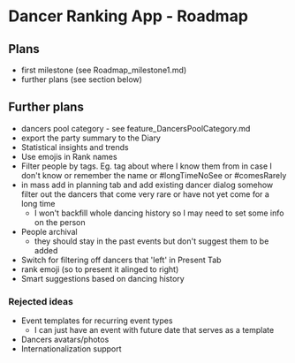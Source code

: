 # Dancer Ranking App - Roadmap

## Plans
- first milestone (see Roadmap_milestone1.md)
- further plans (see section below)

## Further plans
- dancers pool category - see feature_DancersPoolCategory.md
- export the party summary to the Diary
- Statistical insights and trends
- Use emojis in Rank names
- Filter people by tags. Eg. tag about where I know them from in case I don't know or remember the name or #longTimeNoSee or #comesRarely
- in mass add in planning tab and add existing dancer dialog somehow filter out the dancers that come very rare or have not yet come for a long time
  - I won't backfill whole dancing history so I may need to set some info on the person
- People archival
  - they should stay in the past events but don't suggest them to be added
- Switch for filtering off dancers that 'left' in Present Tab
- rank emoji (so to present it alinged to right)
- Smart suggestions based on dancing history

### Rejected ideas
- Event templates for recurring event types
  - I can just have an event with future date that serves as a template
- Dancers avatars/photos
- Internationalization support
